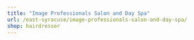 ```yaml
---
title: "Image Professionals Salon and Day Spa"
url: /east-syracuse/image-professionals-salon-and-day-spa/
shop: hairdresser
---
```

